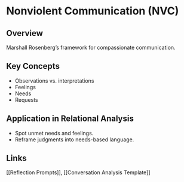 # Nonviolent Communication (NVC)

## Overview
Marshall Rosenberg’s framework for compassionate communication.

## Key Concepts
- Observations vs. interpretations
- Feelings
- Needs
- Requests

## Application in Relational Analysis
- Spot unmet needs and feelings.
- Reframe judgments into needs-based language.

## Links
[[Reflection Prompts]], [[Conversation Analysis Template]]
